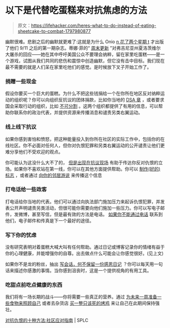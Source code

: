 # 以下是代替吃蛋糕来对抗焦虑的方法

> 原文：<https://lifehacker.com/heres-what-to-do-instead-of-eating-sheetcake-to-combat-1797980877>

幽默很难。悲剧之后的幽默就更难了:这就是为什么 Onio [n 花了两个星期 t](https://www.yahoo.com/news/blogs/cutline/remembering-onion-9-11-issue-everyone-thought-last-162024809.html) 才出版了他们 9/11 之后的第一期杂志。蒂娜·菲的“ [周末更新](https://www.youtube.com/watch?v=iVvpXZxXWZU) ”对弗吉尼亚州夏洛茨维尔大屠杀的回应——她在其中呼吁美国公众不要理会纳粹，留在家里吃蛋糕——是一个游戏，试图从我们共同的悲伤和震惊中创造幽默，但它没有击中目标。我们现在最不需要的就是人们呆在家里吃他们的感觉。是时候放下叉子开始工作了。

### **捐赠一些现金**

假设你要买一个巨大的蛋糕。为什么不把这些钱捐给一个在你所在地区反对纳粹运动的组织呢？你可以向组织反抗议的团体捐款，比如你当地的 [DSA 章](https://dsausa.nationbuilder.com/donate) ，或者要求国会采取行动的组织，比如 [不可分割](https://www.indivisibleguide.com/) 。这两个组织都提供了有用的信息，可以帮助你联系你的政治代表，并提供资源来传播消息和谴责另类右翼运动。

### 线上线下抗议

如果你感到害怕和愤怒，把这种能量投入到你所在社区的实际工作中，包括你的在线社区。你不必面对任何人，但你对仇恨犯罪和另类右翼运动的公开谴责让他们更难分享他们不受欢迎的观点。

你可能认为这没什么大不了的， [但是出现在抗议现场](http://lifehacker.com/how-to-protest-safely-and-legally-5859590#_ga=2.36167464.907216055.1503056196-402151780.1496325830) 有助于传达你反对仇恨的立场。如果你不喜欢站在第一线，你可以在其他方面提供帮助。你可以 [制作(好的)标志](http://lifehacker.com/seven-linguist-backed-tips-for-making-powerful-protest-1794551494#_ga=2.36167464.907216055.1503056196-402151780.1496325830) ，或者通过 [向你的邻居游说](http://www.dsausa.org/how_to_canvass_door_to_door) 来传播这个信息

### 打电话给一些政客

打电话给你当地的代表。他们可以通过向执法部门施加压力来起诉仇恨犯罪，并发表公开声明谴责另类活动，但很可能你需要向他们施加一些压力。你可以写电子邮件，发微博，甚至写信，但是最有效的方法是电话。 [如果你不能通过电话](http://lifehacker.com/how-to-get-through-to-your-member-of-congress-when-thei-1792084662#_ga=2.149542974.907216055.1503056196-402151780.1496325830) 联系到他们，电子邮件和传真是下一个最好的途径。

### 写下你的忧虑

没有研究表明对着蛋糕大喊大叫有任何帮助。通过日记或博客记录你的情绪有益于你的心理健康，并能增强你的自尊。出去做点什么可能会让你感觉很好。(见上文)

如果你不是龙的粉丝，抽出 [写会话，何不保留一份感恩日记](http://lifehacker.com/why-gratitude-makes-you-a-happier-person-1743397610#_ga=2.110621709.907216055.1503056196-402151780.1496325830) ？你可以每天用一句话来描述你感激的事情。当你感到沮丧时，这是一个提供视角的有用工具。

### **吃甜点前吃点健康的东西**

我们将有一场长期的战斗——你将需要一些真正的营养。通过 [为未来一周准备一些食物来照顾自己](http://lifehacker.com/12-strategies-for-a-successful-meal-prep-day-1791791857) 或者去杂货店 [买一整只该死的烤鸡](http://skillet.lifehacker.com/keep-yourself-nourished-during-a-stressful-time-with-th-1788782864#_ga=2.105838731.907216055.1503056196-402151780.1496325830) 来让自己在此期间保持强壮。

[对抗仇恨的十种方法:社区应对指南](http://splcenter.org/20170814/ten-ways-fight-hate-community-response-guide) | SPLC